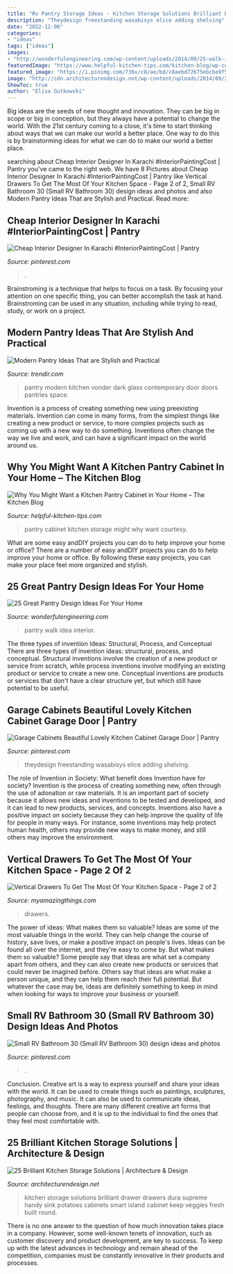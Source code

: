 ```yaml
---
title: "Rv Pantry Storage Ideas - Kitchen Storage Solutions Brilliant Drawer Drawers Dura Supreme Handy Sink Potatoes Cabinets Smart Island Cabinet Keep Veggies Fresh Built Round"
description: "Theydesign freestanding wasabisys elice adding shelving"
date: "2022-12-06"
categories:
- "ideas"
tags: ["ideas"]
images:
- "http://wonderfulengineering.com/wp-content/uploads/2014/09/25-walk-in-pantry-ideas-7.jpg"
featuredImage: "https://www.helpful-kitchen-tips.com/kitchen-blog/wp-content/uploads/2019/07/kitchen-pantry-cabinet-1.jpg"
featured_image: "https://i.pinimg.com/736x/c8/ae/bd/c8aebd72675ebcbe9f5b05af32ae28cc.jpg"
image: "http://cdn.architecturendesign.net/wp-content/uploads/2014/09/21-Dura-Supreme-Kitchen-Spice-Drawer.jpg"
ShowToc: true
author: "Elisa Gutkowski"
---
```



Big ideas are the seeds of new thought and innovation. They can be big in scope or big in conception, but they always have a potential to change the world. With the 21st century coming to a close, it's time to start thinking about ways that we can make our world a better place. One way to do this is by brainstorming ideas for what we can do to make our world a better place.

	

		
searching about Cheap Interior Designer In Karachi #InteriorPaintingCost | Pantry you've came to the right web. We have 8 Pictures about Cheap Interior Designer In Karachi #InteriorPaintingCost | Pantry like Vertical Drawers To Get The Most Of Your Kitchen Space - Page 2 of 2, Small RV Bathroom 30 (Small RV Bathroom 30) design ideas and photos and also Modern Pantry Ideas That are Stylish and Practical. Read more:
		
    
## Cheap Interior Designer In Karachi #InteriorPaintingCost | Pantry

<img loading=lazy src="https://i.pinimg.com/736x/cf/3c/5f/cf3c5f674b6d25f6fd0daa8cc04f5961.jpg" onerror="this.onerror=null;this.src='https://tse4.mm.bing.net/th?id=OIP.nkpYMxRrCLK5J7CuAF1kuwHaLH&amp;pid=15.1';" alt="Cheap Interior Designer In Karachi #InteriorPaintingCost | Pantry">

_Source: pinterest.com_

>. 

	

Brainstroming is a technique that helps to focus on a task. By focusing your attention on one specific thing, you can better accomplish the task at hand. Brainstroming can be used in any situation, including while trying to read, study, or work on a project.

    
## Modern Pantry Ideas That Are Stylish And Practical

<img loading=lazy src="http://cdn.trendir.com/wp-content/uploads/2016/10/Modern-black-kitchen-pantry-900x1301.jpg" onerror="this.onerror=null;this.src='https://tse2.mm.bing.net/th?id=OIP.7yL5E0Ez5wpARt_Sv6R7PwHaKt&amp;pid=15.1';" alt="Modern Pantry Ideas That are Stylish and Practical">

_Source: trendir.com_

>pantry modern kitchen vonder dark glass contemporary door doors pantries space. 

	

Invention is a process of creating something new using preexisting materials. Invention can come in many forms, from the simplest things like creating a new product or service, to more complex projects such as coming up with a new way to do something. Inventions often change the way we live and work, and can have a significant impact on the world around us.

    
## Why You Might Want A Kitchen Pantry Cabinet In Your Home – The Kitchen Blog

<img loading=lazy src="https://www.helpful-kitchen-tips.com/kitchen-blog/wp-content/uploads/2019/07/kitchen-pantry-cabinet-1.jpg" onerror="this.onerror=null;this.src='https://tse2.mm.bing.net/th?id=OIP.15QLBaG_NZMmse5MOgIPRAHaLI&amp;pid=15.1';" alt="Why You Might Want a Kitchen Pantry Cabinet in Your Home – The Kitchen Blog">

_Source: helpful-kitchen-tips.com_

>pantry cabinet kitchen storage might why want courtesy. 

	

What are some easy andDIY projects you can do to help improve your home or office?
There are a number of easy andDIY projects you can do to help improve your home or office. By following these easy projects, you can make your place feel more organized and stylish.

    
## 25 Great Pantry Design Ideas For Your Home

<img loading=lazy src="http://wonderfulengineering.com/wp-content/uploads/2014/09/25-walk-in-pantry-ideas-7.jpg" onerror="this.onerror=null;this.src='https://tse2.mm.bing.net/th?id=OIP.Wy8kPuA2LUzWoKkpLAwFMQHaMB&amp;pid=15.1';" alt="25 Great Pantry Design Ideas For Your Home">

_Source: wonderfulengineering.com_

>pantry walk idea interior. 

	

The three types of invention Ideas: Structural, Process, and Conceptual
There are three types of invention ideas: structural, process, and conceptual. Structural inventions involve the creation of a new product or service from scratch, while process inventions involve modifying an existing product or service to create a new one. Conceptual inventions are products or services that don't have a clear structure yet, but which still have potential to be useful.

    
## Garage Cabinets Beautiful Lovely Kitchen Cabinet Garage Door | Pantry

<img loading=lazy src="https://i.pinimg.com/736x/3a/68/0f/3a680f981afc6cd08b278f8c98bb8a56.jpg" onerror="this.onerror=null;this.src='https://tse1.mm.bing.net/th?id=OIP.IlFSIxymIWMCW2cxx9q6fQHaLF&amp;pid=15.1';" alt="Garage Cabinets Beautiful Lovely Kitchen Cabinet Garage Door | Pantry">

_Source: pinterest.com_

>theydesign freestanding wasabisys elice adding shelving. 

	

The role of Invention in Society: What benefit does Invention have for society?
Invention is the process of creating something new, often through the use of adonation or raw materials. It is an important part of society because it allows new ideas and inventions to be tested and developed, and it can lead to new products, services, and concepts. Inventions also have a positive impact on society because they can help improve the quality of life for people in many ways. For instance, some inventions may help protect human health, others may provide new ways to make money, and still others may improve the environment.

    
## Vertical Drawers To Get The Most Of Your Kitchen Space - Page 2 Of 2

<img loading=lazy src="https://myamazingthings.com/wp-content/uploads/2017/01/furniture-innovative-tall-white-kitchen-cabinet-with-door-vertical-system-corner-space-furniture-beautiful-tall-white-cabinet-with-doors-for-divi-768x1024.jpg" onerror="this.onerror=null;this.src='https://tse2.mm.bing.net/th?id=OIP.sqw5fcZnSKnNuMFrViSZCQHaJ4&amp;pid=15.1';" alt="Vertical Drawers To Get The Most Of Your Kitchen Space - Page 2 of 2">

_Source: myamazingthings.com_

>drawers. 

	

The power of ideas: What makes them so valuable?
Ideas are some of the most valuable things in the world. They can help change the course of history, save lives, or make a positive impact on people's lives. Ideas can be found all over the internet, and they're easy to come by. But what makes them so valuable? Some people say that ideas are what set a company apart from others, and they can also create new products or services that could never be imagined before. Others say that ideas are what make a person unique, and they can help them reach their full potential. But whatever the case may be, ideas are definitely something to keep in mind when looking for ways to improve your business or yourself.

    
## Small RV Bathroom 30 (Small RV Bathroom 30) Design Ideas And Photos

<img loading=lazy src="https://i.pinimg.com/736x/c8/ae/bd/c8aebd72675ebcbe9f5b05af32ae28cc.jpg" onerror="this.onerror=null;this.src='https://tse3.mm.bing.net/th?id=OIP.YOwi5UliG3mvLiD6xPSMHgHaLp&amp;pid=15.1';" alt="Small RV Bathroom 30 (Small RV Bathroom 30) design ideas and photos">

_Source: pinterest.com_

>. 

	

Conclusion.
Creative art is a way to express yourself and share your ideas with the world. It can be used to create things such as paintings, sculptures, photography, and music. It can also be used to communicate ideas, feelings, and thoughts. There are many different creative art forms that people can choose from, and it is up to the individual to find the ones that they feel most comfortable with.

    
## 25 Brilliant Kitchen Storage Solutions | Architecture &amp; Design

<img loading=lazy src="http://cdn.architecturendesign.net/wp-content/uploads/2014/09/21-Dura-Supreme-Kitchen-Spice-Drawer.jpg" onerror="this.onerror=null;this.src='https://tse2.mm.bing.net/th?id=OIP.hydebwFMqj_C4EQi3HUoQQHaJ3&amp;pid=15.1';" alt="25 Brilliant Kitchen Storage Solutions | Architecture &amp; Design">

_Source: architecturendesign.net_

>kitchen storage solutions brilliant drawer drawers dura supreme handy sink potatoes cabinets smart island cabinet keep veggies fresh built round. 

	

There is no one answer to the question of how much innovation takes place in a company. However, some well-known tenets of innovation, such as customer discovery and product development, are key to success. To keep up with the latest advances in technology and remain ahead of the competition, companies must be constantly innovative in their products and processes.

